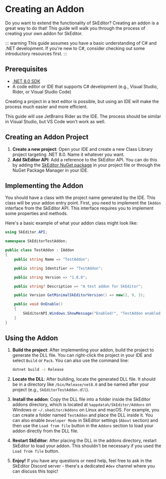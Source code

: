﻿---
prev:
   text: 'Extensions - Analyzer'
   link: '/addons/analyzer'
next: 
   text: 'Advanced - Compiling'
   link: '/advanced/compiling'
---

# Creating an Addon

Do you want to extend the functionality of SkEditor? Creating an addon is a great way to do that! This guide will walk you through the process of creating your own addon for SkEditor.

::: warning
This guide assumes you have a basic understanding of C# and .NET development.
If you're new to C#, consider checking out some introductory resources first.
:::

## Prerequisites

- [.NET 8.0 SDK](https://dotnet.microsoft.com/download/dotnet/8.0)
- A code editor or IDE that supports C# development (e.g., Visual Studio, Rider, or Visual Studio Code)

Creating a project in a text editor is possible, but using an IDE will make the process much easier and more efficient.

This guide will use JetBrains Rider as the IDE. The process should be similar in Visual Studio, but VS Code won't work as well.

## Creating an Addon Project

1. **Create a new project**: Open your IDE and create a new Class Library project targeting .NET 8.0. Name it whatever you want.
2. **Add SkEditor API**: Add a reference to the SkEditor API. You can do this by adding the [SkEditor NuGet package](https://www.nuget.org/packages/SkEditor/) in your project file or through the NuGet Package Manager in your IDE.

## Implementing the Addon

You should have a class with the project name generated by the IDE. This class will be your addon entry point.
First, you need to implement the `IAddon` interface from the SkEditor API. This interface requires you to implement some properties and methods.

Here's a basic example of what your addon class might look like:

```csharp
using SkEditor.API;

namespace SkEditorTestAddon;

public class TestAddon : IAddon
{
    public string Name => "TestAddon";

    public string Identifier => "TestAddon";

    public string Version => "1.0.0";

    public string? Description => "A test addon for SkEditor";

    public Version GetMinimalSkEditorVersion() => new(2, 9, 3);

    public void OnEnable()
    {
        SkEditorAPI.Windows.ShowMessage("Enabled!", "TestAddon enabled!");
    }
}
```

## Using the Addon

1. **Build the project**: After implementing your addon, build the project to generate the DLL file.
   You can right-click the project in your IDE and select `Build` or `Pack`. You can also use the command line:

    ```bash
    dotnet build -c Release
    ```

2. **Locate the DLL**: After building, locate the generated DLL file. It should be in a directory like `/bin/Release/net8.0` and be named after your project (e.g., `SkEditorTestAddon.dll`).
3. **Install the addon**: Copy the DLL file into a folder inside the SkEditor addons directory, which is located at `%appdata%/SkEditor/Addons` on Windows or `~/.skeditor/Addons` on Linux and macOS.
   For example, you can create a folder named `TestAddon` and place the DLL inside it. You can also enable `Developer Mode` in SkEditor settings (`About` section) and then use the `Load from file` button in the `Addons` section to load your addon directly from the DLL file.
4. **Restart SkEditor**: After placing the DLL in the addons directory, restart SkEditor to load your addon. This shouldn't be necessary if you used the `Load from file` button.
5. **Enjoy!** If you have any questions or need help, feel free to ask in the SkEditor Discord server - there's a dedicated `#dev` channel where you can discuss this topic!

